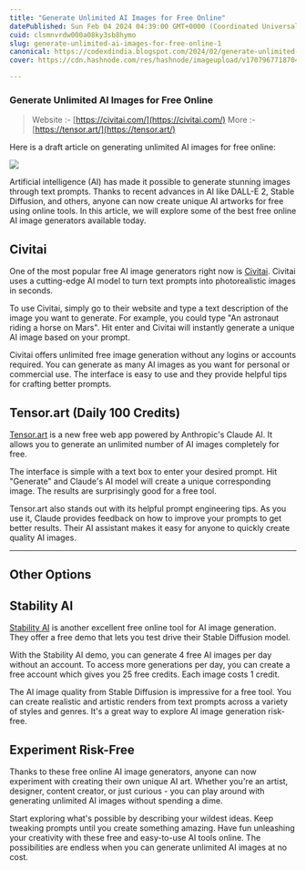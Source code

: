 ```yaml
---
title: "Generate Unlimited AI Images for Free Online"
datePublished: Sun Feb 04 2024 04:39:00 GMT+0000 (Coordinated Universal Time)
cuid: clsmnvrdw000a08ky3sb8hymo
slug: generate-unlimited-ai-images-for-free-online-1
canonical: https://codexdindia.blogspot.com/2024/02/generate-unlimited-ai-images-for-free.html
cover: https://cdn.hashnode.com/res/hashnode/imageupload/v1707967718704/1a9053a4-2da4-4bf2-8a2d-6c693e27f7b0.jpeg

---
```


### Generate Unlimited AI Images for Free Online

> Website :- [https://civitai.com/](https://civitai.com/) More :- [https://tensor.art/](https://tensor.art/)

Here is a draft article on generating unlimited AI images for free online:

[![](https://cdn.hashnode.com/res/hashnode/imageupload/v1707967717265/b33fa3f3-7fc9-41e6-b5a8-e9789d52d622.jpeg)](https://media.dev.to/cdn-cgi/image/width=1000,height=420,fit=cover,gravity=auto,format=auto/https%3A%2F%2Fdev-to-uploads.s3.amazonaws.com%2Fuploads%2Farticles%2F04cwrvb2qbh5kmkh00i6.jpeg)

Artificial intelligence (AI) has made it possible to generate stunning images through text prompts. Thanks to recent advances in AI like DALL-E 2, Stable Diffusion, and others, anyone can now create unique AI artworks for free using online tools. In this article, we will explore some of the best free online AI image generators available today.

[](https://codexdindia.blogspot.com/2024/02/generate-unlimited-ai-images-for-free.html#civitai)Civitai
------------------------------------------------------------------------------------------------------

One of the most popular free AI image generators right now is [Civitai](https://civitai.com/). Civitai uses a cutting-edge AI model to turn text prompts into photorealistic images in seconds.

To use Civitai, simply go to their website and type a text description of the image you want to generate. For example, you could type "An astronaut riding a horse on Mars". Hit enter and Civitai will instantly generate a unique AI image based on your prompt.

Civitai offers unlimited free image generation without any logins or accounts required. You can generate as many AI images as you want for personal or commercial use. The interface is easy to use and they provide helpful tips for crafting better prompts.

[](https://codexdindia.blogspot.com/2024/02/generate-unlimited-ai-images-for-free.html#tensorart-daily-100-credits)Tensor.art (Daily 100 Credits)
-------------------------------------------------------------------------------------------------------------------------------------------------

[Tensor.art](https://tensor.art/) is a new free web app powered by Anthropic's Claude AI. It allows you to generate an unlimited number of AI images completely for free.

The interface is simple with a text box to enter your desired prompt. Hit "Generate" and Claude's AI model will create a unique corresponding image. The results are surprisingly good for a free tool.

Tensor.art also stands out with its helpful prompt engineering tips. As you use it, Claude provides feedback on how to improve your prompts to get better results. Their AI assistant makes it easy for anyone to quickly create quality AI images.

* * *

[](https://codexdindia.blogspot.com/2024/02/generate-unlimited-ai-images-for-free.html#other-options)Other Options
------------------------------------------------------------------------------------------------------------------

[](https://codexdindia.blogspot.com/2024/02/generate-unlimited-ai-images-for-free.html#stability-ai)Stability AI
----------------------------------------------------------------------------------------------------------------

[Stability AI](https://stability.ai/platform) is another excellent free online tool for AI image generation. They offer a free demo that lets you test drive their Stable Diffusion model.

With the Stability AI demo, you can generate 4 free AI images per day without an account. To access more generations per day, you can create a free account which gives you 25 free credits. Each image costs 1 credit.

The AI image quality from Stable Diffusion is impressive for a free tool. You can create realistic and artistic renders from text prompts across a variety of styles and genres. It's a great way to explore AI image generation risk-free.

[](https://codexdindia.blogspot.com/2024/02/generate-unlimited-ai-images-for-free.html#experiment-riskfree)Experiment Risk-Free
-------------------------------------------------------------------------------------------------------------------------------

Thanks to these free online AI image generators, anyone can now experiment with creating their own unique AI art. Whether you're an artist, designer, content creator, or just curious - you can play around with generating unlimited AI images without spending a dime.

Start exploring what's possible by describing your wildest ideas. Keep tweaking prompts until you create something amazing. Have fun unleashing your creativity with these free and easy-to-use AI tools online. The possibilities are endless when you can generate unlimited AI images at no cost.